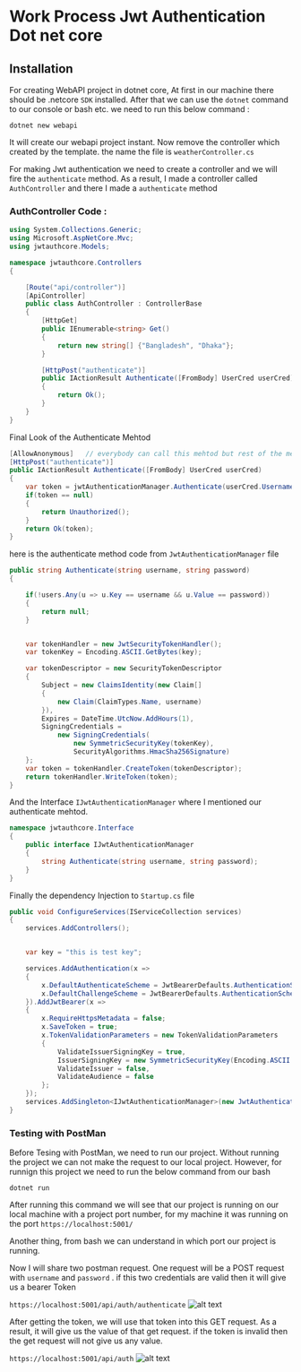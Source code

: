 # Work Process Jwt Authentication Dot net core

## Installation
For creating WebAPI project in dotnet core, At first in our machine there should be .netcore `SDK` installed. After that we can use the `dotnet`
command to our console or bash etc. we need to run this below command :

`dotnet new webapi`

It will create our webapi project instant. Now remove the controller which created by the template. the name the file is `weatherController.cs`

For making Jwt authentication we need to create a controller and we will fire the `authenticate` method. As a result, I made a controller
called `AuthController` and there I made a `authenticate` method

### AuthController Code :

```cs
using System.Collections.Generic;
using Microsoft.AspNetCore.Mvc;
using jwtauthcore.Models;

namespace jwtauthcore.Controllers
{

    [Route("api/controller")]
    [ApiController]
    public class AuthController : ControllerBase
    {
        [HttpGet]
        public IEnumerable<string> Get()
        {
            return new string[] {"Bangladesh", "Dhaka"};
        }

        [HttpPost("authenticate")]
        public IActionResult Authenticate([FromBody] UserCred userCred)
        {
            return Ok();
        }
    }
}


```

Final Look of the Authenticate Mehtod

```cs
[AllowAnonymous]   // everybody can call this mehtod but rest of the method is authorized.
[HttpPost("authenticate")]
public IActionResult Authenticate([FromBody] UserCred userCred)
{
    var token = jwtAuthenticationManager.Authenticate(userCred.Username, userCred.Password);
    if(token == null)
    {
        return Unauthorized();
    }
    return Ok(token);
}

```

here is the authenticate method code from `JwtAuthenticationManager` file

```cs
public string Authenticate(string username, string password)
{

    if(!users.Any(u => u.Key == username && u.Value == password))
    {
        return null;
    }


    var tokenHandler = new JwtSecurityTokenHandler();
    var tokenKey = Encoding.ASCII.GetBytes(key); 

    var tokenDescriptor = new SecurityTokenDescriptor
    {
        Subject = new ClaimsIdentity(new Claim[]
        {
            new Claim(ClaimTypes.Name, username)
        }),    
        Expires = DateTime.UtcNow.AddHours(1), 
        SigningCredentials = 
            new SigningCredentials(
                new SymmetricSecurityKey(tokenKey),
                SecurityAlgorithms.HmacSha256Signature) 
    };
    var token = tokenHandler.CreateToken(tokenDescriptor);
    return tokenHandler.WriteToken(token);
}

```

And the Interface `IJwtAuthenticationManager` where I mentioned our authenticate mehtod.

```cs
namespace jwtauthcore.Interface
{
    public interface IJwtAuthenticationManager
    {
        string Authenticate(string username, string password);
    }
}

```

Finally the dependency Injection to `Startup.cs` file

```cs
public void ConfigureServices(IServiceCollection services)
{
    services.AddControllers();


    var key = "this is test key";

    services.AddAuthentication(x => 
    {
        x.DefaultAuthenticateScheme = JwtBearerDefaults.AuthenticationScheme;   
        x.DefaultChallengeScheme = JwtBearerDefaults.AuthenticationScheme; 
    }).AddJwtBearer(x => 
    {
        x.RequireHttpsMetadata = false;
        x.SaveToken = true;
        x.TokenValidationParameters = new TokenValidationParameters 
        {
            ValidateIssuerSigningKey = true,
            IssuerSigningKey = new SymmetricSecurityKey(Encoding.ASCII.GetBytes(key)),
            ValidateIssuer = false,
            ValidateAudience = false
        };
    });
    services.AddSingleton<IJwtAuthenticationManager>(new JwtAuthenticationManager(key));
}

```

### Testing with PostMan

Before Tesing with PostMan, we need to run our project. Without running the project we can not make the request to our local project.
However, for runnign this project we need to run the below command from our bash

`dotnet run`

After running this command we will see that our project is running on our local machine with a project port number, for my machine it 
was running on the port `https://localhost:5001/`

Another thing, from bash we can understand in which port our project is running.

Now I will share two postman request. One request will be a POST request with `username` and `password` . if this two credentials are
valid then it will give us a bearer Token

`https://localhost:5001/api/auth/authenticate`
![alt text](https://github.com/Maxyee/aspdotnetcore-development-strategies/blob/master/jwtauthcore/Screenshots/authenticateRequest.png)


After getting the token, we will use that token into this GET request. As a result, it will give us the value of that get request.
if the token is invalid then the get request will not give us any value.

`https://localhost:5001/api/auth`
![alt text](https://github.com/Maxyee/aspdotnetcore-development-strategies/blob/master/jwtauthcore/Screenshots/getvaluefix.png)

